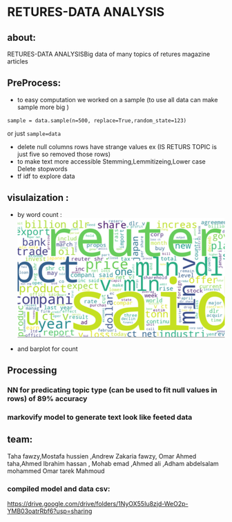 # RETURES-DATA ANALYSIS

## about:
RETURES-DATA ANALYSISBig data of many topics of retures magazine articles

## PreProcess:
- to easy computation we worked on a sample (to use all data can make sample more big )
```
sample = data.sample(n=500, replace=True,random_state=123) 
```
or just `sample=data`
- delete null columns rows have strange values ex (IS RETURS TOPIC is just five so removed those rows)
- to make text more accessible Stemming,Lemmitizeing,Lower case
Delete stopwords
- tf idf to explore data

## visulaization : 
- by word count :
![Word count plot](readme_images/wordCount.png)

- and barplot for count


## Processing
### NN for predicating topic type (can be used to fit null values in rows) of 89% accuracy

### markovify model to generate text look like feeted data









## team:
Taha fawzy,Mostafa hussien ,Andrew Zakaria fawzy, Omar Ahmed taha,Ahmed Ibrahim hassan , Mohab emad ,Ahmed ali ,Adham abdelsalam mohammed Omar tarek Mahmoud





### compiled model and data csv:
https://drive.google.com/drive/folders/1NyOX55Iu8zjd-WeO2p-YMB03oatrRbf6?usp=sharing